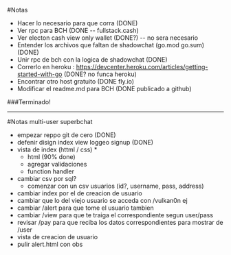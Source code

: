 #Notas

- Hacer lo necesario para que corra (DONE)
- Ver rpc para BCH (DONE -- fullstack.cash)
- Ver electon cash view only wallet (DONE?) -- no sera necesario
- Entender los archivos que faltan de shadowchat (go.mod go.sum) (DONE)
- Unir rpc de bch con la logica de shadowchat (DONE)
- Correrlo en heroku : https://devcenter.heroku.com/articles/getting-started-with-go (DONE? no funca heroku)
- Encontrar otro host gratuito (DONE fly.io)
- Modificar el readme.md para BCH (DONE publicado a github)

###Terminado!
________________________________________________________________________

#Notas multi-user superbchat

- empezar reppo git de cero (DONE)
- defenir disign index view loggeo signup (DONE)
- vista de index (httml / css) *
  - html (90% done)
  - agregar validaciones
  - function handler
- cambiar csv por sql?
   - comenzar con un csv usuarios (id?, username, pass, address)
- cambiar index por el de creacion de usuario
- cambiar que lo del viejo usuario se acceda con /vulkan0n ej
- cambiar /alert para que tome el usuario tambien
- cambiar /view para que te traiga el correspondiente segun user/pass
- revisar /pay para que reciba los datos correspondientes para mostrar de /user
- vista de creacion de usuario
- pulir alert.html con obs
